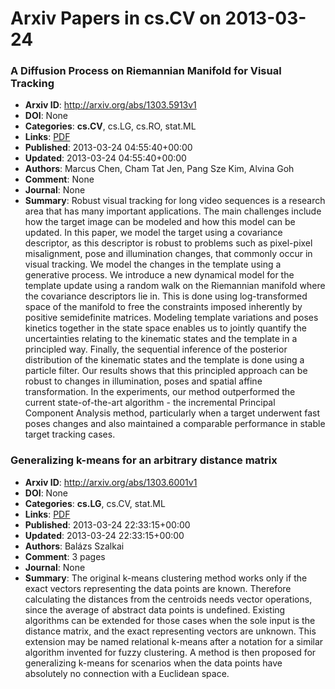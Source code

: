 # Arxiv Papers in cs.CV on 2013-03-24
### A Diffusion Process on Riemannian Manifold for Visual Tracking
- **Arxiv ID**: http://arxiv.org/abs/1303.5913v1
- **DOI**: None
- **Categories**: **cs.CV**, cs.LG, cs.RO, stat.ML
- **Links**: [PDF](http://arxiv.org/pdf/1303.5913v1)
- **Published**: 2013-03-24 04:55:40+00:00
- **Updated**: 2013-03-24 04:55:40+00:00
- **Authors**: Marcus Chen, Cham Tat Jen, Pang Sze Kim, Alvina Goh
- **Comment**: None
- **Journal**: None
- **Summary**: Robust visual tracking for long video sequences is a research area that has many important applications. The main challenges include how the target image can be modeled and how this model can be updated. In this paper, we model the target using a covariance descriptor, as this descriptor is robust to problems such as pixel-pixel misalignment, pose and illumination changes, that commonly occur in visual tracking. We model the changes in the template using a generative process. We introduce a new dynamical model for the template update using a random walk on the Riemannian manifold where the covariance descriptors lie in. This is done using log-transformed space of the manifold to free the constraints imposed inherently by positive semidefinite matrices. Modeling template variations and poses kinetics together in the state space enables us to jointly quantify the uncertainties relating to the kinematic states and the template in a principled way. Finally, the sequential inference of the posterior distribution of the kinematic states and the template is done using a particle filter. Our results shows that this principled approach can be robust to changes in illumination, poses and spatial affine transformation. In the experiments, our method outperformed the current state-of-the-art algorithm - the incremental Principal Component Analysis method, particularly when a target underwent fast poses changes and also maintained a comparable performance in stable target tracking cases.



### Generalizing k-means for an arbitrary distance matrix
- **Arxiv ID**: http://arxiv.org/abs/1303.6001v1
- **DOI**: None
- **Categories**: **cs.LG**, cs.CV, stat.ML
- **Links**: [PDF](http://arxiv.org/pdf/1303.6001v1)
- **Published**: 2013-03-24 22:33:15+00:00
- **Updated**: 2013-03-24 22:33:15+00:00
- **Authors**: Balázs Szalkai
- **Comment**: 3 pages
- **Journal**: None
- **Summary**: The original k-means clustering method works only if the exact vectors representing the data points are known. Therefore calculating the distances from the centroids needs vector operations, since the average of abstract data points is undefined. Existing algorithms can be extended for those cases when the sole input is the distance matrix, and the exact representing vectors are unknown. This extension may be named relational k-means after a notation for a similar algorithm invented for fuzzy clustering. A method is then proposed for generalizing k-means for scenarios when the data points have absolutely no connection with a Euclidean space.



